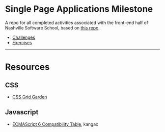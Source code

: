 # Single Page Applications Milestone

A repo for all completed activities associated with the front-end half of Nashville Software School, based on [this repo](https://github.com/nashville-software-school/front-end-milestones/tree/master/2-single-page-applications).

- [Challenges](challenges)
- [Exercises](exercises)

---

# Resources

## CSS
- [CSS Grid Garden](http://cssgridgarden.com/)

## Javascript
- [ECMAScript 6 Compatibility Table](https://kangax.github.io/compat-table/es6/), kangax
